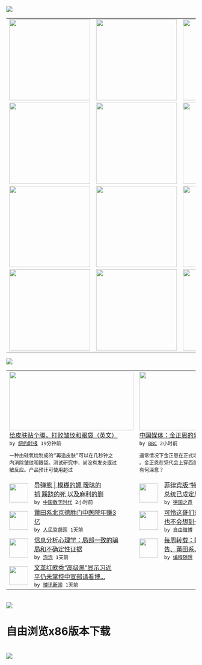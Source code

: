 

<a href="https://github.com/greatfire/z/raw/master/FreeBrowser.apk"><img src="https://raw.githubusercontent.com/greatfire/wiki/master/x/header.png" /></a><table><tr><td width="262" align="center" valign="center"><a href="https://github.com/greatfire/wiki/wiki/nyt" title="纽约时报中文网 国际纵览"><img src="https://raw.githubusercontent.com/greatfire/wiki/master/x/nyt_flag.png" width="215"/></a></td><td width="262" align="center" valign="center"><a href="https://github.com/greatfire/wiki/wiki/dw" title=""><img src="https://raw.githubusercontent.com/greatfire/wiki/master/x/dw_flag.png" width="215"/></a></td><td width="262" align="center" valign="center"><a href="https://github.com/greatfire/wiki/wiki/rmjd" title=""><img src="https://raw.githubusercontent.com/greatfire/wiki/master/x/rmjd_flag.png" width="215"/></a></td></tr><tr><td width="262" align="center" valign="center"><a href="https://github.com/paopaonetizen/website" title="泡泡 - 未经审查的互联网信息"><img src="https://raw.githubusercontent.com/greatfire/wiki/master/x/pp_flag.png" width="215"/></a></td><td width="262" align="center" valign="center"><a href="https://github.com/getlantern/mirror" title="以及自由微博和GreatFire.org官方中文论坛"><img src="https://raw.githubusercontent.com/greatfire/wiki/master/x/lantern_flag.png" width="215"/></a></td><td width="262" align="center" valign="center"><a href="https://github.com/cdtmirrors/m/" title=""><img src="https://raw.githubusercontent.com/greatfire/wiki/master/x/cdt_flag.png" width="215"/></a></td></tr><tr><td width="262" align="center" valign="center"><a href="https://github.com/program-think/blog" title="编程随想的博客"><img src="https://raw.githubusercontent.com/greatfire/wiki/master/x/pt_flag.png" width="215"/></a></td><td width="262" align="center" valign="center"><a href="https://github.com/greatfire/wiki/wiki/bbc" title=""><img src="https://raw.githubusercontent.com/greatfire/wiki/master/x/bbc_flag.png" width="215"/></a></td><td width="262" align="center" valign="center"><a href="https://github.com/freeweibo/s" title="自由微博 - 匿名和不受屏蔽的新浪微博搜索"><img src="https://raw.githubusercontent.com/greatfire/wiki/master/x/fw_flag.png" width="215"/></a></td></tr><tr><td width="262" align="center" valign="center"><a href="https://github.com/greatfire/wiki/wiki/google" title=""><img src="https://raw.githubusercontent.com/greatfire/wiki/master/x/google_flag.png" width="215"/></a></td><td width="262" align="center" valign="center"><a href="https://github.com/bxnews/boxun" title=""><img src="https://raw.githubusercontent.com/greatfire/wiki/master/x/bx_flag.png" width="215"/></a></td><td width="262" align="center" valign="center"><a href="https://github.com/greatfire/wiki/wiki/open-source" title="欢迎访问GreatFire.org开发者项目网站"><img src="https://raw.githubusercontent.com/greatfire/wiki/master/x/open-source_flag.png" width="215"/></a></td></tr></table><img src="https://raw.githubusercontent.com/greatfire/wiki/master/x/newsfeed text.png" /><table cols="4"><tr><td colspan="2" width="380"><a href="https://d7odklm2qes9e.cloudfront.net/health/20160510/tc10skin/"><img src="http://static01.nyt.com/images/2016/05/10/science/10SKIN1/10SKIN1-articleLarge.jpg" width="330" height="156"/></a></br><a href="https://d7odklm2qes9e.cloudfront.net/health/20160510/tc10skin/">给皮肤贴个膜，打败皱纹和眼袋（英文）</a></br><kbd> by <a href="http://m.cn.nytimes.com/">纽约时报</a> 19分钟前 </kbd></br><pre>一种由硅氧烷制成的“再造皮肤”可以在几秒钟之<br/>内消除皱纹和眼袋。测试研究中，尚没有发炎或过<br/>敏反应。产品预计可使用超过</pre></td><td colspan="2" width="380"><a href="http://www.bbc.com/zhongwen/simp/world/2016/05/160510_china_media_kim_new_suit"><img src="http://a.files.bbci.co.uk/worldservice/live/assets/images/2016/05/08/160508032134_kim_jong-un_party_conference_144x81_afp_nocredit.jpg" width="330" height="156"/></a></br><a href="http://www.bbc.com/zhongwen/simp/world/2016/05/160510_china_media_kim_new_suit">中国媒体：金正恩的新装有何深意</a></br><kbd> by <a href="http://www.bbc.co.uk/zhongwen/simp">BBC</a> 2小时前 </kbd></br><pre>通常情况下金正恩在正式场合身着的是“中山装”<br/>。金正恩在党代会上穿西服抛弃了这一传统，背后<br/>有何深意？</pre></td></tr><tr><td><img src="https://raw.githubusercontent.com/greatfire/wiki/master/x/cdt_logo.png" width="50" height="50"/></td><td width="280"><a href="http://feedproxy.google.com/~r/chinadigitaltimes/IyPt/~3/t-FoU1U39TA/">导弹熊 | 模糊的嫖 暧昧的<br/>抓 蹊跷的死 以及麻利的删</a></br><kbd> by <a href="http://chinadigitaltimes.net/chinese/">中国数字时代</a> 2小时前 </kbd></td><td><img src="http://www.dw.com/image/0,,19244054_302,00.jpg" width="50" height="50"/></td><td width="280"><a href="http://dw.com/p/1IkDK?maca=chi-GK-text-greatfire-all-chinese-15625-xml-mrss">菲律宾版“特朗普”当选新一届<br/>总统已成定局</a></br><kbd> by <a href="http://dw.de">德国之声</a> 10小时前 </kbd></td></tr><tr><td><img src="https://raw.githubusercontent.com/greatfire/wiki/master/x/rmjd_logo.png" width="50" height="50"/></td><td width="280"><a href="http://www.rmjdw.com//tebiebaodao/20160509/15530.html">莆田系北京德胜门中医院年赚3<br/>亿 </a></br><kbd> by <a href="http://www.rmjdw.com/">人民监督网</a> 1天前 </kbd></td><td><img src="http://ww1.sinaimg.cn/large/6b1991c7jw1f3pa840c13j20hs2c7na5.jpg" width="50" height="50"/></td><td width="280"><a href="https://freeweibo.com/weibo/3973320691192442">可怜这哥们9点出门的时候怎么<br/>也不会想到一个小时的时...</a></br><kbd> by <a href="https://freeweibo.com/">自由微博</a> 1天前 </kbd></td></tr><tr><td><img src="https://raw.githubusercontent.com/greatfire/wiki/master/x/pp_logo.png" width="50" height="50"/></td><td width="280"><a href="https://pao-pao.net/article/693">信息分析心理学：局部一致的骗<br/>局和不确定性证据</a></br><kbd> by <a href="https://pao-pao.net">泡泡</a> 1天前 </kbd></td><td><img src="https://lh5.googleusercontent.com/TrrQPTe4daihdQAkIoubxaVbX2-bwHlx7EBiGuOLDmdqrEupJTJG16xVMEsBxvo6oeZoLuJjBdRoA5VAz-5m_CIS0rHQt4V0cIJMpYYQuRdJgKdH1aFT-XYcmalttQaCr-PxcfYDPes" width="50" height="50"/></td><td width="280"><a href="http://feedproxy.google.com/~r/programthink/~3/lyLSIkQnnrc/weekly-share-101.html">每周转载：魏则西事件、百度广<br/>告、莆田系、军队医院（...</a></br><kbd> by <a href="http://program-think.blogspot.com">编程随想</a> 1天前 </kbd></td></tr><tr><td><img src="http://www.boxun.com/news/images/2016/05/201605090215china1.jpg" width="50" height="50"/></td><td width="280"><a href="http://www.boxun.com/news/gb/china/2016/05/201605090215.shtml">文革红歌秀“高级黑”显示习近<br/>平仍未掌控中宣部请看博...</a></br><kbd> by <a href="http://www.boxun.com">博讯新闻</a> 1天前 </kbd></td></table></br><a href="https://github.com/greatfire/z/raw/master/FreeBrowser.apk"><img src="https://raw.githubusercontent.com/greatfire/wiki/master/x/download app.png" /></a><h1>自由浏览x86版本下载<h1><a href="https://github.com/greatfire/z/raw/master/FreeBrowser-x86.apk"><img src="https://raw.githubusercontent.com/greatfire/images/master/fb86.qr.png" /></a>
